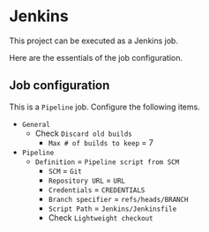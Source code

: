 # Jenkins
This project
can be executed as
a Jenkins job.

Here are
the essentials
of the job configuration.

## Job configuration
This is a `Pipeline` job.
Configure the following items.

- `General`
  - Check `Discard old builds`
    - `Max # of builds to keep` = 7
- `Pipeline`
  - `Definition` = `Pipeline script from SCM`
    - `SCM` = `Git`
    - `Repository URL` = `URL`
    - `Credentials` = `CREDENTIALS`
    - `Branch specifier` = `refs/heads/BRANCH`
    - `Script Path` = `Jenkins/Jenkinsfile`
    - Check `Lightweight checkout`

